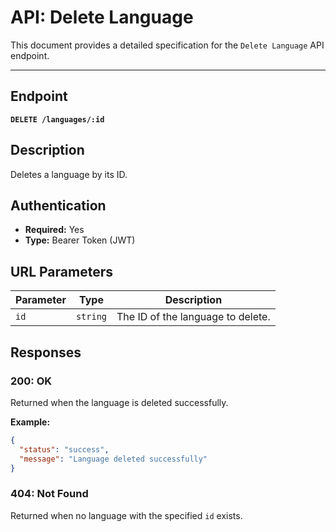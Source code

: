# API: Delete Language

This document provides a detailed specification for the `Delete Language` API endpoint.

---

## Endpoint

**`DELETE /languages/:id`**

## Description

Deletes a language by its ID.

## Authentication

- **Required:** Yes
- **Type:** Bearer Token (JWT)

## URL Parameters

| Parameter | Type     | Description                        |
|-----------|----------|------------------------------------|
| `id`      | `string` | The ID of the language to delete. |

## Responses

### 200: OK

Returned when the language is deleted successfully.

**Example:**
```json
{
  "status": "success",
  "message": "Language deleted successfully"
}
```

### 404: Not Found

Returned when no language with the specified `id` exists.
